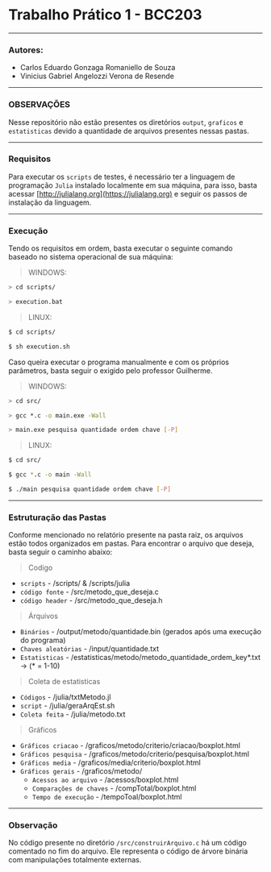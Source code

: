 # Trabalho Prático 1 - BCC203
---
### **Autores**:
* Carlos Eduardo Gonzaga Romaniello de Souza
* Vinicius Gabriel Angelozzi Verona de Resende

---

### **OBSERVAÇÕES**
Nesse repositório não estão presentes os diretórios `output`, `graficos` e `estatisticas` devido a quantidade de arquivos presentes nessas pastas.
  
---
### **Requisitos**
Para executar os `scripts` de testes, é necessário ter a linguagem de programação `Julia` instalado localmente em sua máquina, para isso, basta acessar [http://julialang.org](https://julialang.org) e seguir os passos de instalação da linguagem.

---

### **Execução**
Tendo os requisitos em ordem, basta executar o seguinte comando baseado no sistema operacional de sua máquina:

>WINDOWS:
```bash
> cd scripts/
```
```bash
> execution.bat
```

>LINUX:
```bash
$ cd scripts/
```
```bash
$ sh execution.sh
```

Caso queira executar o programa manualmente e com os próprios parâmetros, basta seguir o exigido pelo professor Guilherme.

>WINDOWS:
```bash
> cd src/
```
```bash
> gcc *.c -o main.exe -Wall
```
```bash
> main.exe pesquisa quantidade ordem chave [-P]
```

>LINUX:
```bash
$ cd src/
```
```bash
$ gcc *.c -o main -Wall
```
```bash
$ ./main pesquisa quantidade ordem chave [-P]
```

---

### **Estruturação das Pastas**
Conforme mencionado no relatório presente na pasta raiz, os arquivos estão todos organizados em pastas. Para encontrar o arquivo que deseja, basta seguir o caminho abaixo:

> Codigo
* `scripts` - /scripts/ & /scripts/julia
* `código fonte` - /src/metodo_que_deseja.c
* `código header` - /src/metodo_que_deseja.h

> Árquivos
* `Binários` - /output/metodo/quantidade.bin (gerados após uma execução do programa)
* `Chaves aleatórias` - /input/quantidade.txt
* `Estatisticas` - /estatisticas/metodo/metodo_quantidade_ordem_key*.txt -> (* = 1-10)

> Coleta de estatisticas
* `Códigos` - /julia/txtMetodo.jl
* `script` - /julia/geraArqEst.sh
* `Coleta feita` - /julia/metodo.txt

> Gráficos
* `Gráficos criacao` - /graficos/metodo/criterio/criacao/boxplot.html
* `Gráficos pesquisa` - /graficos/metodo/criterio/pesquisa/boxplot.html
* `Gráficos media` - /graficos/media/criterio/boxplot.html
* `Gráficos gerais` - /graficos/metodo/
  * `Acessos ao arquivo` - /acessos/boxplot.html
  * `Comparações de chaves` - /compTotal/boxplot.html
  * `Tempo de execução` - /tempoToal/boxplot.html

---

### **Observação**
No código presente no diretório `/src/construirArquivo.c` há um código comentado no fim do arquivo. Ele representa o código de árvore binária com manipulações totalmente externas.

